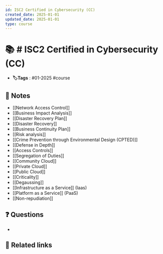 ```yaml
---
id: ISC2 Certified in Cybersecurity (CC)
created_date: 2025-01-01
updated_date: 2025-01-01
type: course
---
```


# 📚 # ISC2 Certified in Cybersecurity (CC)
- **🏷️Tags** :   #01-2025 #course 
## 📝 Notes
- [[Network Access Control]]
- [[Business Impact Analysis]]
- [[Disaster Recovery Plan]]
- [[Disaster Recovery]]
- [[Business Continuity Plan]]
- [[Risk analysis]]
- [[Crime Prevention through Environmental Design (CPTED)]]
- [[Defense in Depth]]
- [[Access Controls]]
- [[Segregation of Duties]]
- [[Community Cloud]]
- [[Private Cloud]]
- [[Public Cloud]]
- [[Criticality]]
- [[Degaussing]]
- [[Infrastructure as a Service]] (Iaas)
- [[Platform as a Service]] (PaaS)
- [[Non-repudiation]]
## ❓ Questions
- 

## 🔗 Related links